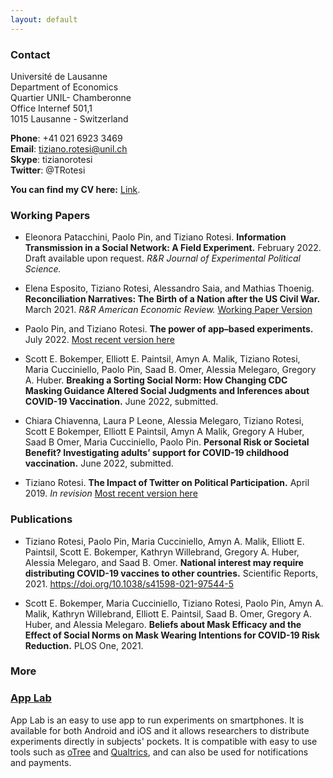 ```yaml
---
layout: default
---
```


### Contact 

Université de Lausanne <br/>
Department of Economics <br/>
Quartier UNIL- Chamberonne <br/>
Office Internef 501,1 <br/>
1015 Lausanne - Switzerland <br/>

**Phone**: +41 021 6923 3469 <br/>
**Email**: tiziano.rotesi@unil.ch <br/>
**Skype**: tizianorotesi <br/>
**Twitter**: @TRotesi 

**You can find my CV here:** [Link](https://www.dropbox.com/s/bv0ro4w1g1982mm/CV_TizianoRotesi.pdf?dl=0).

### Working Papers

* Eleonora Patacchini, Paolo Pin, and Tiziano Rotesi. **Information Transmission in a Social Network: A Field Experiment.** February 2022. Draft available upon request. *R&R Journal of Experimental Political Science.*

* Elena Esposito, Tiziano Rotesi, Alessandro Saia, and Mathias Thoenig. **Reconciliation Narratives: The Birth of a Nation after the US Civil War.** March 2021. *R&R American Economic Review.* [Working Paper Version](https://papers.ssrn.com/sol3/papers.cfm?abstract_id=3816811) 

* Paolo Pin, and Tiziano Rotesi. **The power of app–based experiments.** July 2022. [Most recent version here](https://papers.ssrn.com/sol3/papers.cfm?abstract_id=3865723)

*	Scott E. Bokemper, Elliott E. Paintsil, Amyn A. Malik, Tiziano Rotesi, Maria Cucciniello, Paolo Pin, Saad B. Omer, Alessia Melegaro, Gregory A. Huber. **Breaking a Sorting Social Norm: How Changing CDC Masking Guidance Altered Social Judgments and Inferences about COVID-19 Vaccination.** June 2022, submitted.

*	Chiara Chiavenna, Laura P Leone, Alessia Melegaro, Tiziano Rotesi, Scott E Bokemper, Elliott E Paintsil, Amyn A Malik, Gregory A Huber, Saad B Omer, Maria Cucciniello, Paolo Pin. **Personal Risk or Societal Benefit? Investigating adults’ support for COVID-19 childhood vaccination.** June 2022, submitted.

* Tiziano Rotesi. **The Impact of Twitter on Political Participation.** April 2019. *In revision* [Most recent version here](https://www.dropbox.com/s/gp22s3jnelmz34b/Rotesi_Twitter_Participation.pdf?dl=0)
  

### Publications

*	Tiziano Rotesi, Paolo Pin, Maria Cucciniello, Amyn A. Malik, Elliott E. Paintsil, Scott E. Bokemper, Kathryn Willebrand, Gregory A. Huber, Alessia Melegaro, and Saad B. Omer.  **National interest may require distributing COVID-19 vaccines to other countries.** Scientific Reports, 2021. https://doi.org/10.1038/s41598-021-97544-5

*	Scott E. Bokemper, Maria Cucciniello, Tiziano Rotesi, Paolo Pin, Amyn A. Malik, Kathryn Willebrand, Elliott E. Paintsil, Saad B. Omer, Gregory A. Huber, and Alessia Melegaro.  **Beliefs about Mask Efficacy and the Effect of Social Norms on Mask Wearing Intentions for COVID-19 Risk Reduction.** PLOS One, 2021.

### More

### [App Lab](https://applabresearch.com/)
App Lab is an easy to use app to run experiments on smartphones. It is available for both Android and iOS and it allows researchers to distribute experiments directly in subjects' pockets. It is compatible with easy to use tools such as [oTree](https://www.otree.org/) and [Qualtrics](https://www.qualtrics.com/), and can also be used for notifications and payments.

